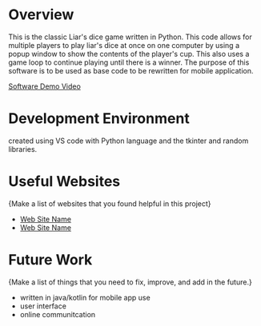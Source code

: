 
# Overview

This is the classic Liar's dice game written in Python. This code allows for multiple players to play liar's dice at once on one computer by using a popup window to show the contents of the player's cup.
This also uses a game loop to continue playing until there is a winner.
The purpose of this software is to be used as base code to be rewritten for mobile application.


[Software Demo Video](https://youtu.be/k11fb4G-i-w)

# Development Environment

created using VS code with Python language and the tkinter and random libraries.

# Useful Websites

{Make a list of websites that you found helpful in this project}
* [Web Site Name](http://url.link.goes.here)
* [Web Site Name](http://url.link.goes.here)

# Future Work

{Make a list of things that you need to fix, improve, and add in the future.}
* written in java/kotlin for mobile app use
* user interface
* online communitcation
